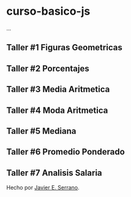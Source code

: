 # curso-basico-js
...
## Taller #1 Figuras Geometricas


## Taller #2 Porcentajes

## Taller #3 Media Aritmetica

## Taller #4 Moda Aritmetica

## Taller #5 Mediana

## Taller #6 Promedio Ponderado

## Taller #7 Analisis Salaria

 Hecho por [Javier E. Serrano](https://github.com/JavierSerranoAlvarado "Perfil GitHub").
